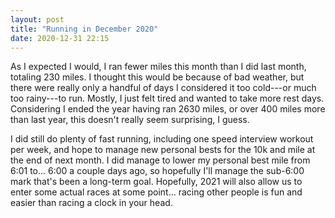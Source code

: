 ```yaml
---
layout: post
title: "Running in December 2020"
date: 2020-12-31 22:15
---
```


As I expected I would, I ran fewer miles this month than I did last month, totaling 230 miles. I thought this would be because of bad weather, but there were really only a handful of days I considered it too cold---or much too rainy---to run. Mostly, I just felt tired and wanted to take more rest days. Considering I ended the year having ran 2630 miles, or over 400 miles more than last year, this doesn't really seem surprising, I guess.

I did still do plenty of fast running, including one speed interview workout per week, and hope to manage new personal bests for the 10k and mile at the end of next month. I did manage to lower my personal best mile from 6:01 to... 6:00 a couple days ago, so hopefully I'll manage the sub-6:00 mark that's been a long-term goal. Hopefully, 2021 will also allow us to enter some actual races at some point... racing other people is fun and easier than racing a clock in your head.